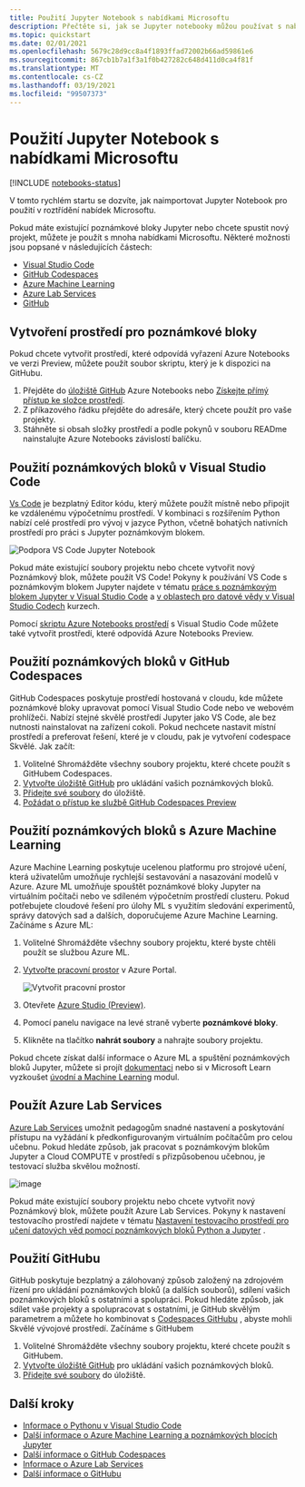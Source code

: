 ```yaml
---
title: Použití Jupyter Notebook s nabídkami Microsoftu
description: Přečtěte si, jak se Jupyter notebooky můžou používat s nabídkami Microsoftu.
ms.topic: quickstart
ms.date: 02/01/2021
ms.openlocfilehash: 5679c28d9cc8a4f1893ffad72002b66ad59861e6
ms.sourcegitcommit: 867cb1b7a1f3a1f0b427282c648d411d0ca4f81f
ms.translationtype: MT
ms.contentlocale: cs-CZ
ms.lasthandoff: 03/19/2021
ms.locfileid: "99507373"
---
```

# <a name="use-a-jupyter-notebook-with-microsoft-offerings"></a>Použití Jupyter Notebook s nabídkami Microsoftu

[!INCLUDE [notebooks-status](../../includes/notebooks-status.md)]

V tomto rychlém startu se dozvíte, jak naimportovat Jupyter Notebook pro použití v roztřídění nabídek Microsoftu. 

Pokud máte existující poznámkové bloky Jupyter nebo chcete spustit nový projekt, můžete je použít s mnoha nabídkami Microsoftu. Některé možnosti jsou popsané v následujících částech: 
- [Visual Studio Code](#use-notebooks-in-visual-studio-code)
- [GitHub Codespaces](#use-notebooks-in-github-codespaces)
- [Azure Machine Learning](#use-notebooks-with-azure-machine-learning)
- [Azure Lab Services](#use-azure-lab-services)
- [GitHub](#use-github)

## <a name="create-an-environment-for-notebooks"></a>Vytvoření prostředí pro poznámkové bloky

Pokud chcete vytvořit prostředí, které odpovídá vyřazení Azure Notebooks ve verzi Preview, můžete použít soubor skriptu, který je k dispozici na GitHubu.

1. Přejděte do [úložiště GitHub](https://github.com/microsoft/AzureNotebooks) Azure Notebooks nebo [Získejte přímý přístup ke složce prostředí](https://aka.ms/aznbrequirementstxt).
1. Z příkazového řádku přejděte do adresáře, který chcete použít pro vaše projekty.
1. Stáhněte si obsah složky prostředí a podle pokynů v souboru READme nainstalujte Azure Notebooks závislostí balíčku.


## <a name="use-notebooks-in-visual-studio-code"></a>Použití poznámkových bloků v Visual Studio Code

[Vs Code](https://code.visualstudio.com/) je bezplatný Editor kódu, který můžete použít místně nebo připojit ke vzdálenému výpočetnímu prostředí. V kombinaci s rozšířením Python nabízí celé prostředí pro vývoj v jazyce Python, včetně bohatých nativních prostředí pro práci s Jupyter poznámkovým blokem. 

![Podpora VS Code Jupyter Notebook](media/vs-code-jupyter-notebook.png)

Pokud máte existující soubory projektu nebo chcete vytvořit nový Poznámkový blok, můžete použít VS Code! Pokyny k používání VS Code s poznámkovým blokem Jupyter najdete v tématu [práce s poznámkovým blokem Jupyter v Visual Studio Code](https://code.visualstudio.com/docs/python/jupyter-support) a [v oblastech pro datové vědy v Visual Studio Codech](https://code.visualstudio.com/docs/python/data-science-tutorial) kurzech.

Pomocí [skriptu Azure Notebooks prostředí](#create-an-environment-for-notebooks) s Visual Studio Code můžete také vytvořit prostředí, které odpovídá Azure Notebooks Preview.

## <a name="use-notebooks-in-github-codespaces"></a>Použití poznámkových bloků v GitHub Codespaces

GitHub Codespaces poskytuje prostředí hostovaná v cloudu, kde můžete poznámkové bloky upravovat pomocí Visual Studio Code nebo ve webovém prohlížeči. Nabízí stejné skvělé prostředí Jupyter jako VS Code, ale bez nutnosti nainstalovat na zařízení cokoli. Pokud nechcete nastavit místní prostředí a preferovat řešení, které je v cloudu, pak je vytvoření codespace Skvělé. Jak začít:
1. Volitelné Shromážděte všechny soubory projektu, které chcete použít s GitHubem Codespaces.
1. [Vytvořte úložiště GitHub](https://help.github.com/github/getting-started-with-github/create-a-repo) pro ukládání vašich poznámkových bloků.   
1. [Přidejte své soubory](https://help.github.com/github/managing-files-in-a-repository/adding-a-file-to-a-repository) do úložiště.
1. [Požádat o přístup ke službě GitHub Codespaces Preview](https://github.com/features/codespaces)

## <a name="use-notebooks-with-azure-machine-learning"></a>Použití poznámkových bloků s Azure Machine Learning

Azure Machine Learning poskytuje ucelenou platformu pro strojové učení, která uživatelům umožňuje rychlejší sestavování a nasazování modelů v Azure. Azure ML umožňuje spouštět poznámkové bloky Jupyter na virtuálním počítači nebo ve sdíleném výpočetním prostředí clusteru. Pokud potřebujete cloudové řešení pro úlohy ML s využitím sledování experimentů, správy datových sad a dalších, doporučujeme Azure Machine Learning. Začínáme s Azure ML:

1. Volitelné Shromážděte všechny soubory projektu, které byste chtěli použít se službou Azure ML.
1. [Vytvořte pracovní prostor](../machine-learning/how-to-manage-workspace.md) v Azure Portal.

   ![Vytvořit pracovní prostor](../machine-learning/media/how-to-manage-workspace/create-workspace.gif)
 
1. Otevřete [Azure Studio (Preview)](https://ml.azure.com/).
1. Pomocí panelu navigace na levé straně vyberte **poznámkové bloky**.
1. Klikněte na tlačítko **nahrát soubory** a nahrajte soubory projektu.

Pokud chcete získat další informace o Azure ML a spuštění poznámkových bloků Jupyter, můžete si projít [dokumentaci](../machine-learning/how-to-run-jupyter-notebooks.md) nebo si v Microsoft Learn vyzkoušet [úvodní a Machine Learning](/learn/modules/intro-to-azure-machine-learning-service/) modul.


## <a name="use-azure-lab-services"></a>Použít Azure Lab Services

[Azure Lab Services](https://azure.microsoft.com/services/lab-services/) umožnit pedagogům snadné nastavení a poskytování přístupu na vyžádání k předkonfigurovaným virtuálním počítačům pro celou učebnu. Pokud hledáte způsob, jak pracovat s poznámkovým blokům Jupyter a Cloud COMPUTE v prostředí s přizpůsobenou učebnou, je testovací služba skvělou možností.

![image](../lab-services/media/tutorial-setup-classroom-lab/new-lab-button.png)

Pokud máte existující soubory projektu nebo chcete vytvořit nový Poznámkový blok, můžete použít Azure Lab Services. Pokyny k nastavení testovacího prostředí najdete v tématu [Nastavení testovacího prostředí pro učení datových věd pomocí poznámkových bloků Python a Jupyter](../lab-services/class-type-jupyter-notebook.md) .

## <a name="use-github"></a>Použití GitHubu

GitHub poskytuje bezplatný a zálohovaný způsob založený na zdrojovém řízení pro ukládání poznámkových bloků (a dalších souborů), sdílení vašich poznámkových bloků s ostatními a spolupráci. Pokud hledáte způsob, jak sdílet vaše projekty a spolupracovat s ostatními, je GitHub skvělým parametrem a můžete ho kombinovat s [Codespaces GitHubu](#use-notebooks-in-github-codespaces) , abyste mohli Skvělé vývojové prostředí. Začínáme s GitHubem

1. Volitelné Shromážděte všechny soubory projektu, které chcete použít s GitHubem.
1. [Vytvořte úložiště GitHub](https://help.github.com/github/getting-started-with-github/create-a-repo) pro ukládání vašich poznámkových bloků. 
1. [Přidejte své soubory](https://help.github.com/github/managing-files-in-a-repository/adding-a-file-to-a-repository) do úložiště.

## <a name="next-steps"></a>Další kroky

- [Informace o Pythonu v Visual Studio Code](https://code.visualstudio.com/docs/python/python-tutorial)
- [Další informace o Azure Machine Learning a poznámkových blocích Jupyter](../machine-learning/how-to-run-jupyter-notebooks.md)
- [Další informace o GitHub Codespaces](https://github.com/features/codespaces)
- [Informace o Azure Lab Services](https://azure.microsoft.com/services/lab-services/)
- [Další informace o GitHubu](https://help.github.com/github/getting-started-with-github/)
